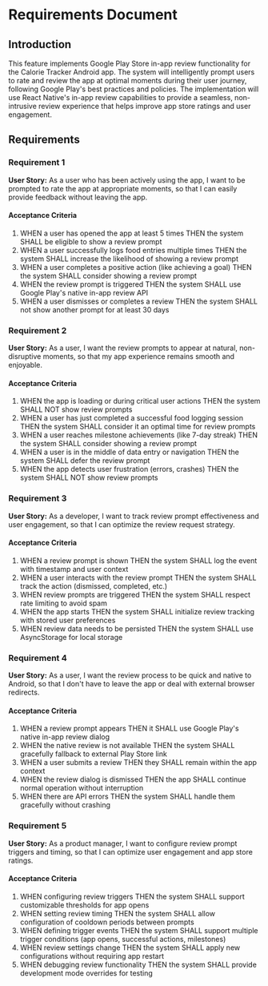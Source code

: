 # Requirements Document

## Introduction

This feature implements Google Play Store in-app review functionality for the Calorie Tracker Android app. The system will intelligently prompt users to rate and review the app at optimal moments during their user journey, following Google Play's best practices and policies. The implementation will use React Native's in-app review capabilities to provide a seamless, non-intrusive review experience that helps improve app store ratings and user engagement.

## Requirements

### Requirement 1

**User Story:** As a user who has been actively using the app, I want to be prompted to rate the app at appropriate moments, so that I can easily provide feedback without leaving the app.

#### Acceptance Criteria

1. WHEN a user has opened the app at least 5 times THEN the system SHALL be eligible to show a review prompt
2. WHEN a user successfully logs food entries multiple times THEN the system SHALL increase the likelihood of showing a review prompt
3. WHEN a user completes a positive action (like achieving a goal) THEN the system SHALL consider showing a review prompt
4. WHEN the review prompt is triggered THEN the system SHALL use Google Play's native in-app review API
5. WHEN a user dismisses or completes a review THEN the system SHALL not show another prompt for at least 30 days

### Requirement 2

**User Story:** As a user, I want the review prompts to appear at natural, non-disruptive moments, so that my app experience remains smooth and enjoyable.

#### Acceptance Criteria

1. WHEN the app is loading or during critical user actions THEN the system SHALL NOT show review prompts
2. WHEN a user has just completed a successful food logging session THEN the system SHALL consider it an optimal time for review prompts
3. WHEN a user reaches milestone achievements (like 7-day streak) THEN the system SHALL consider showing a review prompt
4. WHEN a user is in the middle of data entry or navigation THEN the system SHALL defer the review prompt
5. WHEN the app detects user frustration (errors, crashes) THEN the system SHALL NOT show review prompts

### Requirement 3

**User Story:** As a developer, I want to track review prompt effectiveness and user engagement, so that I can optimize the review request strategy.

#### Acceptance Criteria

1. WHEN a review prompt is shown THEN the system SHALL log the event with timestamp and user context
2. WHEN a user interacts with the review prompt THEN the system SHALL track the action (dismissed, completed, etc.)
3. WHEN review prompts are triggered THEN the system SHALL respect rate limiting to avoid spam
4. WHEN the app starts THEN the system SHALL initialize review tracking with stored user preferences
5. WHEN review data needs to be persisted THEN the system SHALL use AsyncStorage for local storage

### Requirement 4

**User Story:** As a user, I want the review process to be quick and native to Android, so that I don't have to leave the app or deal with external browser redirects.

#### Acceptance Criteria

1. WHEN a review prompt appears THEN it SHALL use Google Play's native in-app review dialog
2. WHEN the native review is not available THEN the system SHALL gracefully fallback to external Play Store link
3. WHEN a user submits a review THEN they SHALL remain within the app context
4. WHEN the review dialog is dismissed THEN the app SHALL continue normal operation without interruption
5. WHEN there are API errors THEN the system SHALL handle them gracefully without crashing

### Requirement 5

**User Story:** As a product manager, I want to configure review prompt triggers and timing, so that I can optimize user engagement and app store ratings.

#### Acceptance Criteria

1. WHEN configuring review triggers THEN the system SHALL support customizable thresholds for app opens
2. WHEN setting review timing THEN the system SHALL allow configuration of cooldown periods between prompts
3. WHEN defining trigger events THEN the system SHALL support multiple trigger conditions (app opens, successful actions, milestones)
4. WHEN review settings change THEN the system SHALL apply new configurations without requiring app restart
5. WHEN debugging review functionality THEN the system SHALL provide development mode overrides for testing